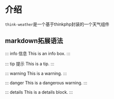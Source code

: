 


# 介绍


`think-weather`是一个基于thinkphp封装的一个天气组件



## markdown拓展语法

::: info 信息
This is an info box.
:::

::: tip 提示
This is a tip.
:::

::: warning
This is a warning.
:::

::: danger
This is a dangerous warning.
:::

::: details
This is a details block.
:::

